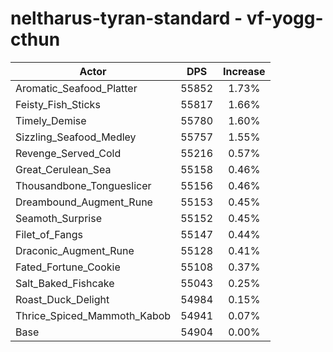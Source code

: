 # neltharus-tyran-standard - vf-yogg-cthun
| Actor | DPS | Increase |
|---|:---:|:---:|
|Aromatic_Seafood_Platter|55852|1.73%|
|Feisty_Fish_Sticks|55817|1.66%|
|Timely_Demise|55780|1.60%|
|Sizzling_Seafood_Medley|55757|1.55%|
|Revenge_Served_Cold|55216|0.57%|
|Great_Cerulean_Sea|55158|0.46%|
|Thousandbone_Tongueslicer|55156|0.46%|
|Dreambound_Augment_Rune|55153|0.45%|
|Seamoth_Surprise|55152|0.45%|
|Filet_of_Fangs|55147|0.44%|
|Draconic_Augment_Rune|55128|0.41%|
|Fated_Fortune_Cookie|55108|0.37%|
|Salt_Baked_Fishcake|55043|0.25%|
|Roast_Duck_Delight|54984|0.15%|
|Thrice_Spiced_Mammoth_Kabob|54941|0.07%|
|Base|54904|0.00%|
